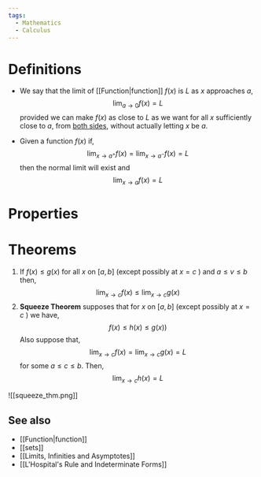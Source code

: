 ```yaml
---
tags:
  - Mathematics
  - Calculus
---
```

# Definitions

- We say that the limit of [[Function|function]] $f(x)$ is $L$ as $x$ approaches $a$, $$\lim _{ a \to 0 }f(x) = L$$
provided we can make $f(x)$ as close to $L$ as we want for all $x$ sufficiently close to $a$, from <u>both sides</u>, without actually letting $x$ be $a$.

- Given a function $f(x)$ if, $$\lim_{ x \to a^+} f(x) = \lim_{ x \to a^- } f(x) = L$$then the normal limit will exist and $$\lim_{ x \to a } f(x) =L$$

# Properties

# Theorems

1. If $f(x)\leq g(x)$ for all $x$ on $[a,b]$ (except possibly at $x=c$ ) and $a\leq v\leq b$ then,$$\lim_{ x \to c } f(x)\leq \lim_{ x \to c } g(x)
$$
2. **Squeeze Theorem** supposes that for $x$ on $[a,b]$ (except possibly at $x=c$ ) we have,$$f(x)\leq h(x)\leq g(x))$$Also suppose that,$$\lim_{ x \to c } f(x)=\lim_{ x \to c } g(x)=L$$for some $a\leq c\leq b$. Then,$$\lim_{ x \to c } h(x) = L$$

![[squeeze_thm.png]]

## See also

- [[Function|function]]
- [[sets]]
- [[Limits, Infinities and Asymptotes]]
- [[L'Hospital's Rule and Indeterminate Forms]]